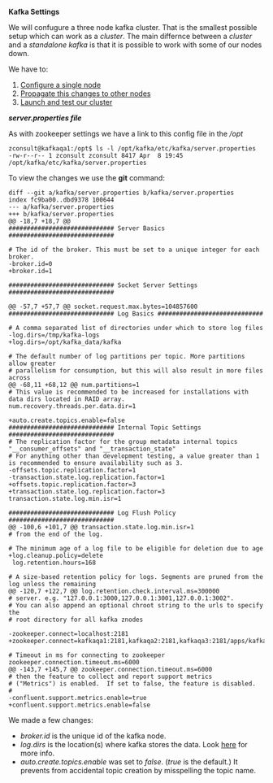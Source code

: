 **Kafka Settings**

We will confugure a three node kafka cluster. That is the smallest possible setup which can work as a _cluster_. The main differnce between a _cluster_ and a _standalone kafka_ is that it is possible to work with some of our nodes down. 

We have to:

1.  [Configure a single node](#ks_flink_one)
2.  [Propagate  this changes to other nodes](#ks_flink_two)
3.  [Launch and test our cluster](#ks_flink_three)



***server.properties file*** <a name="ks_flink_one"/>

As with zookeeper settings we have a link to this config file in the  _/opt_

    zconsult@kafkaqa1:/opt$ ls -l /opt/kafka/etc/kafka/server.properties 
    -rw-r--r-- 1 zconsult zconsult 8417 Apr  8 19:45 /opt/kafka/etc/kafka/server.properties

To view the changes we use the **git** command:

    diff --git a/kafka/server.properties b/kafka/server.properties
    index fc9ba00..dbd9378 100644
    --- a/kafka/server.properties
    +++ b/kafka/server.properties
    @@ -18,7 +18,7 @@
    ############################# Server Basics #############################
 
    # The id of the broker. This must be set to a unique integer for each broker.
    -broker.id=0
    +broker.id=1
 
    ############################# Socket Server Settings #############################
 
    @@ -57,7 +57,7 @@ socket.request.max.bytes=104857600
    ############################# Log Basics #############################
 
    # A comma separated list of directories under which to store log files
    -log.dirs=/tmp/kafka-logs
    +log.dirs=/opt/kafka_data/kafka
 
    # The default number of log partitions per topic. More partitions allow greater
    # parallelism for consumption, but this will also result in more files across
    @@ -68,11 +68,12 @@ num.partitions=1
    # This value is recommended to be increased for installations with data dirs located in RAID array.
    num.recovery.threads.per.data.dir=1
 
    +auto.create.topics.enable=false
    ############################# Internal Topic Settings  #############################
    # The replication factor for the group metadata internal topics "__consumer_offsets" and "__transaction_state"
    # For anything other than development testing, a value greater than 1 is recommended to ensure availability such as 3.
    -offsets.topic.replication.factor=1
    -transaction.state.log.replication.factor=1
    +offsets.topic.replication.factor=3
    +transaction.state.log.replication.factor=3
    transaction.state.log.min.isr=1
 
    ############################# Log Flush Policy #############################
    @@ -100,6 +101,7 @@ transaction.state.log.min.isr=1
    # from the end of the log.
 
    # The minimum age of a log file to be eligible for deletion due to age
    +log.cleanup.policy=delete
     log.retention.hours=168
 
    # A size-based retention policy for logs. Segments are pruned from the log unless the remaining
    @@ -120,7 +122,7 @@ log.retention.check.interval.ms=300000
    # server. e.g. "127.0.0.1:3000,127.0.0.1:3001,127.0.0.1:3002".
    # You can also append an optional chroot string to the urls to specify the
    # root directory for all kafka znodes
    
    -zookeeper.connect=localhost:2181
    +zookeeper.connect=kafkaqa1:2181,kafkaqa2:2181,kafkaqa3:2181/apps/kafka_server
 
    # Timeout in ms for connecting to zookeeper
    zookeeper.connection.timeout.ms=6000
    @@ -143,7 +145,7 @@ zookeeper.connection.timeout.ms=6000
    # then the feature to collect and report support metrics
    # ("Metrics") is enabled.  If set to false, the feature is disabled.
    #
    -confluent.support.metrics.enable=true
    +confluent.support.metrics.enable=false
 
 We made a few changes:
 *  _broker.id_ is the unique id of the kafka node.
 *  _log.dirs_  is the location(s) where kafka stores the data. Look [here](./basic_installation_notes.md#bin_flink_two) for more info.
 *  _auto.create.topics.enable_ was set to _false_. (_true_ is the default.) It prevents from accidental topic creation by misspelling the topic name.

    
    
    
